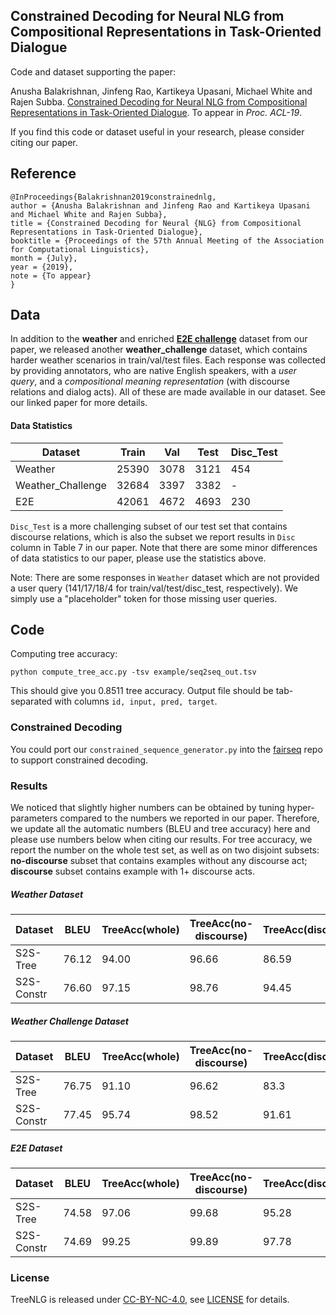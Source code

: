 ## Constrained Decoding for Neural NLG from Compositional Representations in Task-Oriented Dialogue

Code and dataset supporting the paper:

Anusha Balakrishnan, Jinfeng Rao, Kartikeya Upasani, Michael White and Rajen Subba. [Constrained Decoding for Neural NLG from Compositional Representations in Task-Oriented Dialogue](https://arxiv.org/abs/1906.07220). To appear in *Proc. ACL-19*.

If you find this code or dataset useful in your research, please consider citing our paper.

## Reference

```
@InProceedings{Balakrishnan2019constrainednlg,
author = {Anusha Balakrishnan and Jinfeng Rao and Kartikeya Upasani and Michael White and Rajen Subba},
title = {Constrained Decoding for Neural {NLG} from Compositional Representations in Task-Oriented Dialogue},
booktitle = {Proceedings of the 57th Annual Meeting of the Association for Computational Linguistics},
month = {July},
year = {2019},
note = {To appear}
}
```

## Data
In addition to the **weather** and enriched **[E2E challenge](https://github.com/tuetschek/e2e-dataset)** dataset from our paper, we released another **weather_challenge** dataset, which contains harder weather scenarios in train/val/test files.
Each response was collected by providing annotators, who are native English speakers, with a *user query*, and a *compositional meaning representation* (with discourse relations and dialog acts). All of these are made available in our dataset. See our linked paper for more details.

#### Data Statistics

Dataset  |  Train |  Val  |  Test  |  Disc_Test  
---------|--------|-------|--------|-----------
Weather  | 25390  |  3078 |  3121  |  454        
Weather_Challenge  | 32684  |  3397 |  3382  |  -        
E2E      | 42061  |  4672 |  4693  |  230        

`Disc_Test` is a more challenging subset of our test set that contains discourse relations, which is also the subset we report results in `Disc` column in Table 7 in our paper. Note that there are some minor differences of data statistics to our paper, please use the statistics above.

Note: There are some responses in `Weather` dataset which are not provided a user query (141/17/18/4 for train/val/test/disc_test, respectively).  We simply use a "placeholder" token for those missing user queries. 

## Code

Computing tree accuracy:

```
python compute_tree_acc.py -tsv example/seq2seq_out.tsv
```

This should give you 0.8511 tree accuracy. Output file should be tab-separated with columns `id, input, pred, target`.

### Constrained Decoding
You could port our `constrained_sequence_generator.py` into the [fairseq](https://github.com/pytorch/fairseq) repo to support constrained decoding. 


### Results
We noticed that slightly higher numbers can be obtained by tuning hyper-parameters compared to the numbers we reported in our paper. Therefore, we update all the automatic numbers (BLEU and tree accuracy) here and please use numbers below when citing our results. For tree accuracy, we report the number on the whole test set, as well as on two disjoint subsets: **no-discourse** subset that contains examples without any discourse act; **discourse** subset contains example with 1+ discourse acts.

##### Weather Dataset
Dataset     |  BLEU |  TreeAcc(whole)  |  TreeAcc(no-discourse)  |  TreeAcc(discourse)  
------------|-------|------------------|-------------------------|-----------
S2S-Tree    | 76.12     |  94.00  |  96.66  |  86.59        
S2S-Constr  | 76.60     |  97.15   | 98.76  |  94.45         

##### Weather Challenge Dataset
Dataset     |  BLEU |  TreeAcc(whole)  |  TreeAcc(no-discourse)  |  TreeAcc(discourse)  
------------|-------|------------------|-------------------------|-----------
S2S-Tree    | 76.75     |  91.10  |  96.62  |  83.3       
S2S-Constr  | 77.45     |  95.74   | 98.52  |  91.61       

##### E2E Dataset
Dataset     |  BLEU |  TreeAcc(whole)  |  TreeAcc(no-discourse)  |  TreeAcc(discourse)  
------------|-------|------------------|-------------------------|-----------
S2S-Tree    | 74.58    |  97.06  |  99.68  |  95.28       
S2S-Constr  | 74.69    |  99.25   | 99.89  |  97.78  

### License
TreeNLG is released under [CC-BY-NC-4.0](https://creativecommons.org/licenses/by-nc/4.0/legalcode), see [LICENSE](LICENSE.md) for details.
